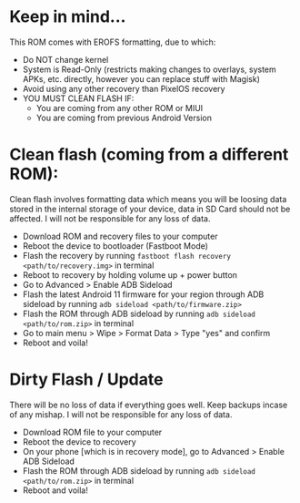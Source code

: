 # Keep in mind...
This ROM comes with EROFS formatting, due to which:
- Do NOT change kernel
- System is Read-Only (restricts making changes to overlays, system APKs, etc. directly, however you can replace stuff with Magisk)
- Avoid using any other recovery than PixelOS recovery
- YOU MUST CLEAN FLASH IF:
    - You are coming from any other ROM or MIUI
    - You are coming from previous Android Version

# Clean flash (coming from a different ROM):
Clean flash involves formatting data which means you will be loosing data stored in the internal storage of your device, data in SD Card should not be affected. I will not be responsible for any loss of data.
- Download ROM and recovery files to your computer
- Reboot the device to bootloader (Fastboot Mode)
- Flash the recovery by running `fastboot flash recovery <path/to/recovery.img>` in terminal
- Reboot to recovery by holding volume up + power button
- Go to Advanced > Enable ADB Sideload
- Flash the latest Android 11 firmware for your region through ADB sideload by running `adb sideload <path/to/firmware.zip>`
- Flash the ROM through ADB sideload by running `adb sideload <path/to/rom.zip>` in terminal
- Go to main menu > Wipe > Format Data > Type "yes" and confirm
- Reboot and voila!

# Dirty Flash / Update
There will be no loss of data if everything goes well. Keep backups incase of any mishap. I will not be responsible for any loss of data.
- Download ROM file to your computer
- Reboot the device to recovery
- On your phone [which is in recovery mode], go to Advanced > Enable ADB Sideload
- Flash the ROM through ADB sideload by running `adb sideload <path/to/rom.zip>` in terminal
- Reboot and voila!